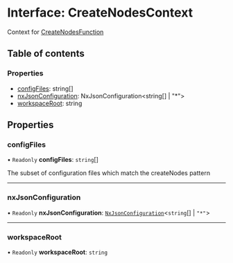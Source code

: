 # Interface: CreateNodesContext

Context for [CreateNodesFunction](../../devkit/documents/CreateNodesFunction)

## Table of contents

### Properties

- [configFiles](../../devkit/documents/CreateNodesContext#configfiles): string[]
- [nxJsonConfiguration](../../devkit/documents/CreateNodesContext#nxjsonconfiguration): NxJsonConfiguration<string[] | "\*">
- [workspaceRoot](../../devkit/documents/CreateNodesContext#workspaceroot): string

## Properties

### configFiles

• `Readonly` **configFiles**: `string`[]

The subset of configuration files which match the createNodes pattern

---

### nxJsonConfiguration

• `Readonly` **nxJsonConfiguration**: [`NxJsonConfiguration`](../../devkit/documents/NxJsonConfiguration)\<`string`[] \| `"*"`\>

---

### workspaceRoot

• `Readonly` **workspaceRoot**: `string`
